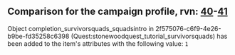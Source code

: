 ## Comparison for the campaign profile, rvn: [40](https://github.com/PRO100KatYT/FortniteProfileRevisions/tree/main/profiles/campaign/40%20campaign.json)-[41](https://github.com/PRO100KatYT/FortniteProfileRevisions/tree/main/profiles/campaign/41%20campaign.json)

Object completion_survivorsquads_squadsintro in 2f575076-c6f9-4e26-b9be-fd35258c6398 (Quest:stonewoodquest_tutorial_survivorsquads) has been added to the item's attributes with the following value: `1`
<br><br>
